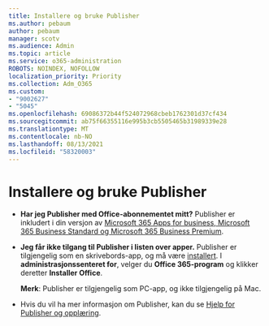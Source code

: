 ```yaml
---
title: Installere og bruke Publisher
ms.author: pebaum
author: pebaum
manager: scotv
ms.audience: Admin
ms.topic: article
ms.service: o365-administration
ROBOTS: NOINDEX, NOFOLLOW
localization_priority: Priority
ms.collection: Adm_O365
ms.custom:
- "9002627"
- "5045"
ms.openlocfilehash: 69086372b44f524072968cbeb1762301d37cf434
ms.sourcegitcommit: ab75f66355116e995b3cb5505465b31989339e28
ms.translationtype: MT
ms.contentlocale: nb-NO
ms.lasthandoff: 08/13/2021
ms.locfileid: "58320003"
---
```

# <a name="install-and-use-publisher"></a>Installere og bruke Publisher

- **Har jeg Publisher med Office-abonnementet mitt?** Publisher er inkludert i din versjon av [Microsoft 365 Apps for business, Microsoft 365 Business Standard og Microsoft 365 Business Premium](https://products.office.com/compare-all-microsoft-office-products?activetab=tab:primaryr2).
- **Jeg får ikke tilgang til Publisher i listen over apper.**  Publisher er tilgjengelig som en skrivebords-app, og må være [installert](https://support.office.com/article/Install-Office-apps-from-Office-365-dcf2d841-dac7-455b-9a77-fc8f7ee92702). I **administrasjonssenteret for**, velger du **Office 365-program** og klikker deretter **Installer Office**. 

    **Merk**: Publisher er tilgjengelig som PC-app, og ikke tilgjengelig på Mac.
- Hvis du vil ha mer informasjon om Publisher, kan du se [Hjelp for Publisher og opplæring](https://support.office.com/publisher).
